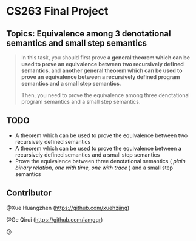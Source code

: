 # CS263 Final Project

## Topics: Equivalence among 3 denotational semantics and small step semantics

> In this task, you should first prove **a general theorem which can be used to prove an equivalence between two recursively defined semantics**, and **another general theorem which can be used to prove an equivalence between a recursively defined program semantics and a small step semantics**.
>
> Then, you need to prove the equivalence among three denotational program semantics and a small step semantics.

## TODO

- A theorem which can be used to prove the equivalence between two recursively defined semantics
- A theorem which can be used to prove the equivalence between a recursively defined semantics and a small step semantics
- Prove the equivalence between three denotational semantics ( *plain binary relation, one with time, one with trace* ) and a small step semantics

## Contributor

@Xue Huangzhen (https://github.com/xuehzjing)

@Ge Qirui (https://github.com/iamgqr)

@